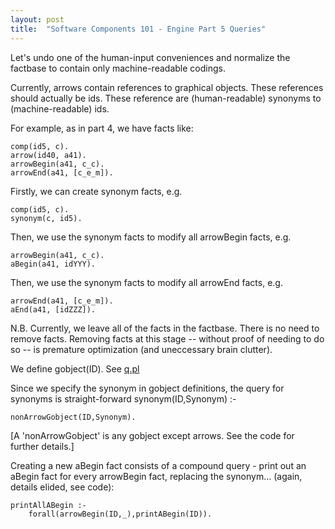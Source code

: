 ```yaml
---
layout: post
title:  "Software Components 101 - Engine Part 5 Queries"
---
```



Let's undo one of the human-input conveniences and normalize the factbase to contain only machine-readable codings.

Currently, arrows contain references to graphical objects.  These references should actually be ids.  These reference are (human-readable) synonyms to (machine-readable) ids.

For example, as in part 4, we have facts like:

```
comp(id5, c).
arrow(id40, a41).
arrowBegin(a41, c_c).
arrowEnd(a41, [c_e_m]).
```

Firstly, we can create synonym facts, e.g.
```
comp(id5, c).
synonym(c, id5).
```

Then, we use the synonym facts to modify all arrowBegin facts, e.g.
```
arrowBegin(a41, c_c).
aBegin(a41, idYYY).
```

Then, we use the synonym facts to modify all arrowEnd facts, e.g.
```
arrowEnd(a41, [c_e_m]).
aEnd(a41, [idZZZ]).
```

N.B. Currently, we leave all of the facts in the factbase.  There is no need to remove facts.  Removing facts at this stage -- without proof of needing to do so -- is premature optimization (and uneccessary brain clutter).

We define gobject(ID).  See [q.pl](https://github.com/guitarvydas/basicdasl/blob/master/pseudo/q.pl)

Since we specify the synonym in gobject definitions, the query for synonyms is straight-forward
synonym(ID,Synonym) :-
```
nonArrowGobject(ID,Synonym).
```
[A 'nonArrowGobject' is any gobject except arrows.  See the code for further details.]

Creating a new aBegin fact consists of a compound query - print out an aBegin fact for every arrowBegin fact, replacing the synonym... (again, details elided, see code):
```
printAllABegin :-
    forall(arrowBegin(ID,_),printABegin(ID)).
```

<script src="https://utteranc.es/client.js" 
        repo="guitarvydas/guitarvydas.github.io" 
        issue-term="pathname" 
        theme="github-light" 
        crossorigin="anonymous" 
        async> 
</script> 
